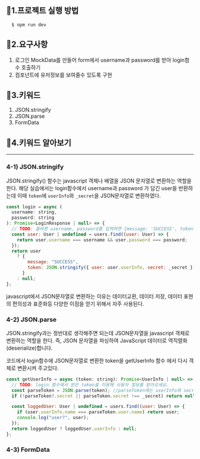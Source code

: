 ## 📌1.프로젝트 실행 방법

```
  $ npm run dev
```

## 📌2.요구사항

1. 로그인 MockData를 만들어 form에서 username과 password를 받아 login함수 호출하기
2. 컴포넌트에 유저정보를 보여줄수 있도록 구현

## 📌3.키워드

1. JSON.stringify
2. JSON.parse
3. FormData

## 📌4.키워드 알아보기

---

### 4-1) JSON.stringify

JSON.stringify() 함수는 javascript 객체나 배열을 JSON 문자열로 변환하는 역할을 한다.
해당 실습에서는 login함수에서 username과 password 가 담긴 user을 반환하는데 이때 `token`에 `userInfo`와 `_secret`을 JSON문자열로 변환하였다.

```js
const login = async (
  username: string,
  password: string
): Promise<LoginResponse | null> => {
  // TODO: 올바른 username, password를 입력하면 {message: 'SUCCESS', token: (원하는 문자열)} 를 반환하세요.
  const user: User | undefined = users.find((user: User) => {
    return user.username === username && user.password === password;
  });
  return user
    ? {
        message: "SUCCESS",
        token: JSON.stringify({ user: user.userInfo, secret: _secret }),
      }
    : null;
};
```

javascript에서 JSON문자열로 변환하는 이유는 데이터교환, 데이터 저장, 데이터 표현의 편의성과 표준화등 다양한 이점을 얻기 위해서 자주 사용된다.

### 4-2) JSON.parse

JSON.stringify과는 정반대로 생각해주면 되는데 JSON문자열을 javascript 객체로 변환하는 역할을 한다.
즉, JSON 문자열을 파싱하여 JavaScript 데이터로 역직렬화(deserialize)합니다.

코드에서 login함수에 JSON문자열로 변환한 token을 getUserInfo 함수 에서 다시 객체로 변환시켜 주고있다.

```js
const getUserInfo = async (token: string): Promise<UserInfo | null> => {
  // TODO: login 함수에서 받은 token을 이용해 사용자 정보를 받아오세요.
  const parseToken = JSON.parse(token); //parseToken에는 userInfo와 secret이 담겨있어야함
  if (!parseToken?.secret || parseToken.secret !== _secret) return null;

  const loggedUser: User | undefined = users.find((user: User) => {
    if (user.userInfo.name === parseToken.user.name) return user;
    console.log("user?", user);
  });
  return loggedUser ? loggedUser.userInfo : null;
};
```

### 4-3) FormData
